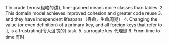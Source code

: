 1.In crude terms(粗略的讲), fine-grained means more classes than tables.
2. This domain model achieves improved cohesion and greater code reuse
3. and they have independent lifespans（寿命，生命周期）
4. Changing the value (or even definition) of a primary key, and all foreign keys that refer to it, is a frustrating(令人沮丧的) task.
5. surrogate key  代理键
6. From time to time 有时